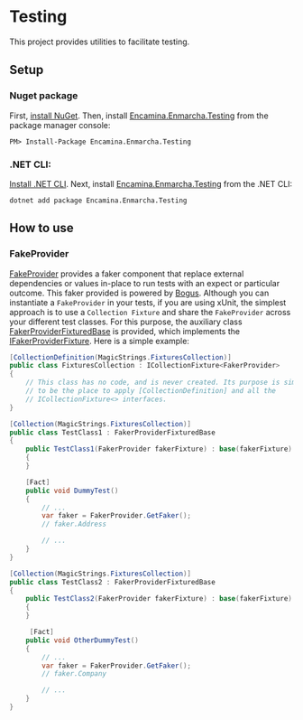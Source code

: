 ﻿# Testing

This project provides utilities to facilitate testing.

## Setup

### Nuget package

First, [install NuGet](http://docs.nuget.org/docs/start-here/installing-nuget). Then, install [Encamina.Enmarcha.Testing](ToDo:NugetUrl) from the package manager console:

    PM> Install-Package Encamina.Enmarcha.Testing

### .NET CLI:

[Install .NET CLI](https://learn.microsoft.com/en-us/dotnet/core/tools/). Next, install [Encamina.Enmarcha.Testing](ToDo:NugetUrl) from the .NET CLI:

    dotnet add package Encamina.Enmarcha.Testing

## How to use

### FakeProvider

[FakeProvider](./FakerProvider.cs) provides a faker component that replace external dependencies or values in-place to run tests with an expect or particular outcome. This faker provided is powered by [Bogus](https://github.com/bchavez/Bogus).
Although you can instantiate a `FakeProvider` in your tests, if you are using xUnit, the simplest approach is to use a `Collection Fixture` and share the `FakeProvider` across your different test classes.  For this purpose, the auxiliary class [FakerProviderFixturedBase](./FakerProviderFixturedBase.cs) is provided, which implements the [IFakerProviderFixture](./IFakerProviderFixture). Here is a simple example:

```csharp
[CollectionDefinition(MagicStrings.FixturesCollection)]
public class FixturesCollection : ICollectionFixture<FakerProvider>
{
    // This class has no code, and is never created. Its purpose is simply
    // to be the place to apply [CollectionDefinition] and all the
    // ICollectionFixture<> interfaces.
}

[Collection(MagicStrings.FixturesCollection)]
public class TestClass1 : FakerProviderFixturedBase
{
    public TestClass1(FakerProvider fakerFixture) : base(fakerFixture)
    {        
    }

    [Fact]
    public void DummyTest()
    {
        // ...
        var faker = FakerProvider.GetFaker();
        // faker.Address

        // ...
    }
}

[Collection(MagicStrings.FixturesCollection)]
public class TestClass2 : FakerProviderFixturedBase
{
    public TestClass2(FakerProvider fakerFixture) : base(fakerFixture)
    {        
    }

     [Fact]
    public void OtherDummyTest()
    {
        // ...
        var faker = FakerProvider.GetFaker();
        // faker.Company

        // ...
    }
}
```